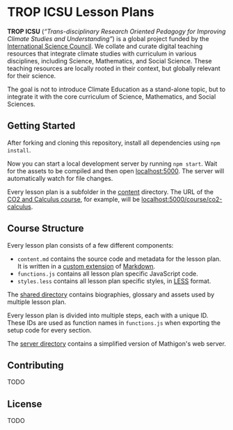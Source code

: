 # TROP ICSU Lesson Plans

__TROP ICSU__ (_“Trans-disciplinary Research Oriented Pedagogy for Improving
Climate Studies and Understanding”_) is a global project funded by the
[International Science Council](https://council.science/). We collate and curate
digital teaching resources that integrate climate studies with curriculum in
various disciplines, including Science, Mathematics, and Social Science. These
teaching resources are locally rooted in their context, but globally relevant
for their science.

The goal is not to introduce Climate Education as a stand-alone topic, but to
integrate it with the core curriculum of Science, Mathematics, and Social
Sciences.


## Getting Started

After forking and cloning this repository, install all dependencies using
`npm install`.

Now you can start a local development server by running `npm start`. Wait for
the assets to be compiled and then open [localhost:5000](http://localhost:5000).
The server will automatically watch for file changes.

Every lesson plan is a subfolder in the [content](content) directory. The URL of
the [CO2 and Calculus course](content/co2-calculus), for example, will be
[localhost:5000/course/co2-calculus](http://localhost:5000/course/co2-calculus).


## Course Structure

Every lesson plan consists of a few different components:

* `content.md` contains the source code and metadata for the lesson plan. It is
  written in a [custom extension](https://mathigon.io/markdown) of
  [Markdown](https://github.com/adam-p/markdown-here/wiki/Markdown-Cheatsheet).
* `functions.js` contains all lesson plan specific JavaScript code.
* `styles.less` contains all lesson plan specific styles, in
  [LESS](http://lesscss.org/) format.

The [shared directory](content/shared) contains biographies, glossary and assets
used by multiple lesson plan.

Every lesson plan is divided into multiple steps, each with a unique ID. These
IDs are used as function names in `functions.js` when exporting the setup code
for every section.

The [server directory](server) contains a simplified version of Mathigon's web
server.


## Contributing

TODO


## License

TODO
